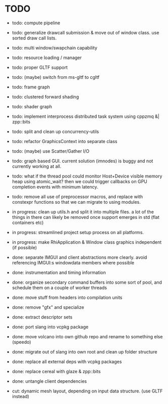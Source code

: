 # TODO

* todo: compute pipeline
* todo: generalize drawcall submission & move out of window class. use sorted draw call lists.
* todo: multi window/swapchain capability
* todo: resource loading / manager
* todo: proper GLTF support
* todo: (maybe) switch from ms-gltf to cgltf
* todo: frame graph
* todo: clustered forward shading
* todo: shader graph
* todo: implement interprocess distributed task system using cppzmq &| zpp::bits
* todo: split and clean up concurrency-utils
* todo: refactor GraphicsContext into separate class
* todo: (maybe) use Scatter/Gather I/O
* todo: graph based GUI. current solution (imnodes) is buggy and not currently working at all.
* todo: what if the thread pool could monitor Host+Device visible memory heap using atomic_wait? then we could trigger callbacks on GPU completion events with minimum latency.
* todo: remove all use of preprocessor macros, and replace with constexpr functions so that we can migrate to using modules.

* in progress: clean up utils.h and split it into multiple files. a lot of the things in there can likely be removed once support emerges in std (flat containers etc)
* in progress: streamlined project setup process on all platforms.
* in progress: make RhiApplication & Window class graphics independent (if possible)

* done: separate IMGUI and client abstractions more clearly. avoid referencing IMGUI:s windowdata members where possible
* done: instrumentation and timing information
* done: organize secondary command buffers into some sort of pool, and schedule them on a couple of worker threads
* done: move stuff from headers into compilation units
* done: remove "gfx" and specialize
* done: extract descriptor sets
* done: port slang into vcpkg package
* done: move volcano into own github repo and rename to something else (speedo)
* done: migrate out of slang into own root and clean up folder structure
* done: replace all external deps with vcpkg packages
* done: replace cereal with glaze & zpp::bits
* done: untangle client dependencies

* cut: dynamic mesh layout, depending on input data structure. (use GLTF instead)

